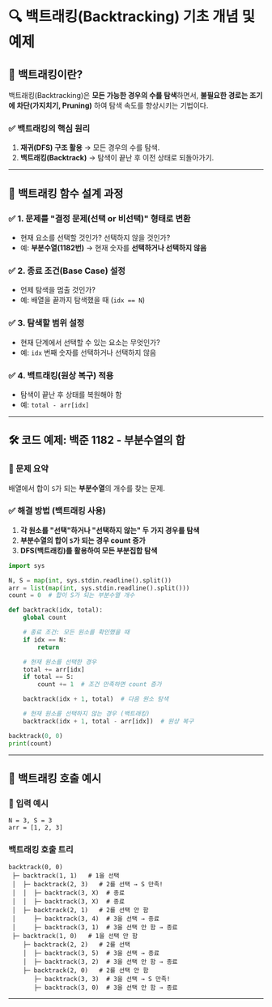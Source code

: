 # 🔍 백트래킹(Backtracking) 기초 개념 및 예제

## 📌 백트래킹이란?

백트래킹(Backtracking)은 **모든 가능한 경우의 수를 탐색**하면서, **불필요한 경로는 조기에 차단(가지치기, Pruning)** 하여 탐색 속도를 향상시키는 기법이다.

### ✅ 백트래킹의 핵심 원리
1. **재귀(DFS) 구조 활용** → 모든 경우의 수를 탐색.
2. **백트래킹(Backtrack)** → 탐색이 끝난 후 이전 상태로 되돌아가기.

---

## 🔹 백트래킹 함수 설계 과정

### ✅ 1. 문제를 "결정 문제(선택 or 비선택)" 형태로 변환
- 현재 요소를 선택할 것인가? 선택하지 않을 것인가?
- 예: **부분수열(1182번)** → 현재 숫자를 **선택하거나 선택하지 않음**

### ✅ 2. 종료 조건(Base Case) 설정
- 언제 탐색을 멈출 것인가?
- 예: 배열을 끝까지 탐색했을 때 (`idx == N`)

### ✅ 3. 탐색할 범위 설정
- 현재 단계에서 선택할 수 있는 요소는 무엇인가?
- 예: `idx` 번째 숫자를 선택하거나 선택하지 않음

### ✅ 4. 백트래킹(원상 복구) 적용
- 탐색이 끝난 후 상태를 복원해야 함
- 예: `total - arr[idx]`

---

## 🛠 코드 예제: 백준 1182 - 부분수열의 합

### 📌 문제 요약
배열에서 합이 `S`가 되는 **부분수열**의 개수를 찾는 문제.

### **✅ 해결 방법 (백트래킹 사용)**
1. **각 원소를 "선택"하거나 "선택하지 않는" 두 가지 경우를 탐색**
2. **부분수열의 합이 `S`가 되는 경우 count 증가**
3. **DFS(백트래킹)를 활용하여 모든 부분집합 탐색**

```python
import sys

N, S = map(int, sys.stdin.readline().split())
arr = list(map(int, sys.stdin.readline().split()))
count = 0  # 합이 S가 되는 부분수열 개수

def backtrack(idx, total):
    global count

    # 종료 조건: 모든 원소를 확인했을 때
    if idx == N:
        return

    # 현재 원소를 선택한 경우
    total += arr[idx]  
    if total == S:  
        count += 1  # 조건 만족하면 count 증가

    backtrack(idx + 1, total)  # 다음 원소 탐색

    # 현재 원소를 선택하지 않는 경우 (백트래킹)
    backtrack(idx + 1, total - arr[idx])  # 원상 복구

backtrack(0, 0)
print(count)
```

---

## 🔹 백트래킹 호출 예시

### 🎯 **입력 예시**
```
N = 3, S = 3
arr = [1, 2, 3]
```

### **백트래킹 호출 트리**
```
backtrack(0, 0)
 ├─ backtrack(1, 1)   # 1을 선택
 │  ├─ backtrack(2, 3)   # 2를 선택 → S 만족!
 │  │  ├─ backtrack(3, X)  # 종료
 │  │  ├─ backtrack(3, X)  # 종료
 │  ├─ backtrack(2, 1)   # 2를 선택 안 함
 │     ├─ backtrack(3, 4)  # 3을 선택 → 종료
 │     ├─ backtrack(3, 1)  # 3을 선택 안 함 → 종료
 ├─ backtrack(1, 0)   # 1을 선택 안 함
    ├─ backtrack(2, 2)   # 2를 선택
    │  ├─ backtrack(3, 5)  # 3을 선택 → 종료
    │  ├─ backtrack(3, 2)  # 3을 선택 안 함 → 종료
    ├─ backtrack(2, 0)   # 2를 선택 안 함
       ├─ backtrack(3, 3)  # 3을 선택 → S 만족!
       ├─ backtrack(3, 0)  # 3을 선택 안 함 → 종료
```

---